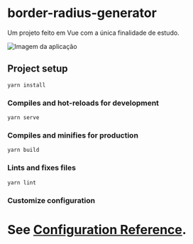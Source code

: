 # border-radius-generator
Um projeto feito em Vue com a única finalidade de estudo.

![Imagem da aplicação](https://github.com/AlessandroRodrigo/border-radius-generator/raw/master/src/assets/printTela.png)

## Project setup
```
yarn install
```

### Compiles and hot-reloads for development
```
yarn serve
```

### Compiles and minifies for production
```
yarn build
```

### Lints and fixes files
```
yarn lint
```

### Customize configuration
See [Configuration Reference](https://cli.vuejs.org/config/).
=======
